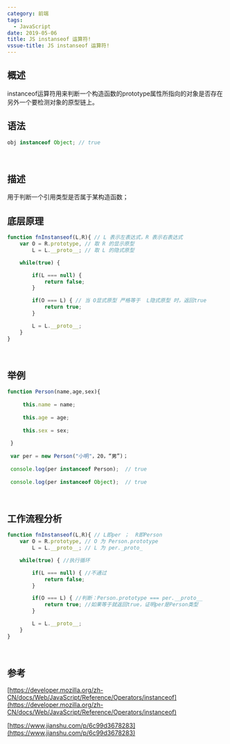 ```yaml
---
category: 前端
tags:
  - JavaScript
date: 2019-05-06
title: JS instanseof 运算符!
vssue-title: JS instanseof 运算符!
---
```


## 概述
instanceof运算符用来判断一个构造函数的prototype属性所指向的对象是否存在另外一个要检测对象的原型链上。
<br/>


## 语法
```javascript
obj instanceof Object; // true 
```
<br/>


## 描述
用于判断一个引用类型是否属于某构造函数；
<br/>


## 底层原理
```javascript
function fnInstanseof(L,R){ // L 表示左表达式，R 表示右表达式
	var O = R.prototype, // 取 R 的显示原型
		L = L.__proto__; // 取 L 的隐式原型

	while(true) {

		if(L === null) {
			return false;
		}

		if(O === L) { // 当 O显式原型 严格等于  L隐式原型 时，返回true
			return true;
		}

		L = L.__proto__;
	}
}
```
<br/>


## 举例
```javascript
function Person(name,age,sex){
 
     this.name = name;
 
     this.age = age;
 
     this.sex = sex;
 
 }
 
 var per = new Person("小明"，20，“男”)；
 
 console.log(per instanceof Person);  // true
 
 console.log(per instanceof Object);  // true
```
<br/>



## 工作流程分析
```javascript
function fnInstanseof(L,R){ // L即per ；  R即Person
	var O = R.prototype, // O 为 Person.prototype
		L = L.__proto__; // L 为 per._proto_

	while(true) { //执行循环

		if(L === null) { //不通过
			return false;
		}

		if(O === L) { //判断：Person.prototype === per.__proto__
			return true; //如果等于就返回true，证明per是Person类型
		}

		L = L.__proto__;
	}
}
```
<br/>


## 参考
[https://developer.mozilla.org/zh-CN/docs/Web/JavaScript/Reference/Operators/instanceof](https://developer.mozilla.org/zh-CN/docs/Web/JavaScript/Reference/Operators/instanceof)

[https://www.jianshu.com/p/6c99d3678283](https://www.jianshu.com/p/6c99d3678283)